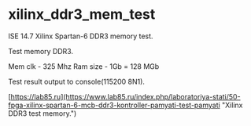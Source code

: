 # xilinx_ddr3_mem_test
ISE 14.7 Xilinx Spartan-6 DDR3 memory test.

Test memory DDR3.

Mem clk - 325 Mhz
Ram size - 1Gb = 128 MGb

Test result output to console(115200 8N1).

[https://lab85.ru](https://www.lab85.ru/index.php/laboratoriya-stati/50-fpga-xilinx-spartan-6-mcb-ddr3-kontroller-pamyati-test-pamyati "Xilinx DDR3 test memory.")